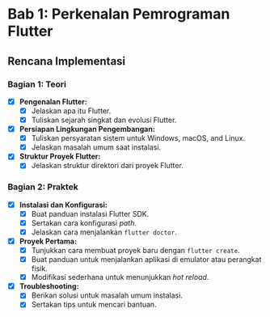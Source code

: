 # Bab 1: Perkenalan Pemrograman Flutter

## Rencana Implementasi

### Bagian 1: Teori

-   [x] **Pengenalan Flutter:**
    -   [x] Jelaskan apa itu Flutter.
    -   [x] Tuliskan sejarah singkat dan evolusi Flutter.
-   [x] **Persiapan Lingkungan Pengembangan:**
    -   [x] Tuliskan persyaratan sistem untuk Windows, macOS, and Linux.
    -   [x] Jelaskan masalah umum saat instalasi.
-   [x] **Struktur Proyek Flutter:**
    -   [x] Jelaskan struktur direktori dari proyek Flutter.

### Bagian 2: Praktek

-   [x] **Instalasi dan Konfigurasi:**
    -   [x] Buat panduan instalasi Flutter SDK.
    -   [x] Sertakan cara konfigurasi *path*.
    -   [x] Jelaskan cara menjalankan `flutter doctor`.
-   [x] **Proyek Pertama:**
    -   [x] Tunjukkan cara membuat proyek baru dengan `flutter create`.
    -   [x] Buat panduan untuk menjalankan aplikasi di emulator atau perangkat fisik.
    -   [x] Modifikasi sederhana untuk menunjukkan *hot reload*.
-   [x] **Troubleshooting:**
    -   [x] Berikan solusi untuk masalah umum instalasi.
    -   [x] Sertakan tips untuk mencari bantuan.
